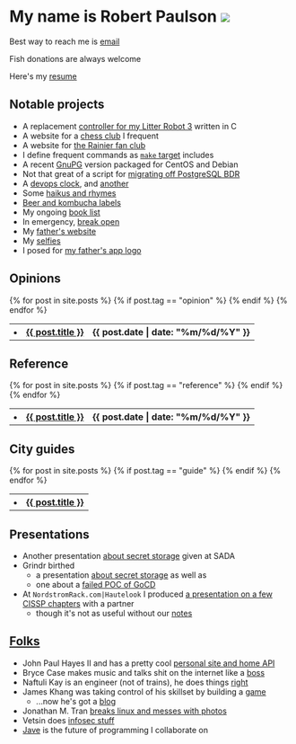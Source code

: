 # My name is Robert Paulson [![](https://travis-ci.com/smaslennikov/devopscat.com.svg?branch=master)](https://travis-ci.com/smaslennikov/devopscat.com)

Best way to reach me is [email](mailto:me@devopscat.com?Subject=play%20with%20my%20tail%20please)

Fish donations are always welcome

Here's my [resume](docs/resume.pdf)

## Notable projects

* A replacement [controller for my Litter Robot 3](https://litter-controller.smaslennikov.com/) written in C
* A website for a [chess club](https://chessand.beer) I frequent
* A website for [the Rainier fan club](https://rainier.beer)
* I define frequent commands as [`make` target](https://github.com/smaslennikov/include.mk) includes
* A recent [GnuPG](https://github.com/smaslennikov/packages) version packaged for CentOS and Debian
* Not that great of a script for [migrating off PostgreSQL BDR](https://github.com/smaslennikov/smaslennikov.github.io/blob/master/bin/migrate_bdr_to_postgres.sh)
* A [devops clock](https://slava.lol/whattimeisitrightmeow/), and [another](https://slava.lol/whattravisisitrightmeow/)
* Some [haikus and rhymes](haikus)
* [Beer and kombucha labels](beers)
* My ongoing [book list](books)
* In emergency, [break open](in_emergency)
* My [father's website](https://slava.lol)
* My [selfies](selfies)
* I posed for [my father's app logo](https://play.google.com/store/apps/details?id=lol.slava.civicstest)

## Opinions

<table class="posts">
{% for post in site.posts %}
  <tr>
  {% if post.tag == "opinion" %}
    <th><li><a href="{{ post.url }}">{{ post.title }}</a></li></th>
    <th>{{ post.date | date: "%m/%d/%Y" }}</th>
  {% endif %}
  </tr>
{% endfor %}
</table>

## Reference

<table class="posts">
{% for post in site.posts %}
  <tr>
  {% if post.tag == "reference" %}
    <th><li><a href="{{ post.url }}">{{ post.title }}</a></li></th>
    <th>{{ post.date | date: "%m/%d/%Y" }}</th>
  {% endif %}
  </tr>
{% endfor %}
</table>

## City guides

<table class="posts">
{% for post in site.posts %}
  <tr>
  {% if post.tag == "guide" %}
    <th><li><a href="{{ post.url }}">{{ post.title }}</a></li></th>
  {% endif %}
  </tr>
{% endfor %}
</table>

## Presentations

* Another presentation [about secret storage](https://slava.lol/sada-beer-and-learn-1/) given at SADA
* Grindr birthed
    * a presentation [about secret storage](https://slava.lol/grindr-demo-day-1) as well as
    * one about a [failed POC of GoCD](https://slava.lol/grindr-demo-day-2)
* At `NordstromRack.com|Hautelook` I produced [a presentation on a few CISSP chapters](https://slava.lol/cissp-access-mgmt-presentation/) with a partner
    * though it's not as useful without our [notes](https://github.com/smaslennikov/cissp-access-mgmt-presentation/blob/master/presentation.md)

## [Folks](https://github.com/smaslennikov/smaslennikov.github.io/blob/master/ansible/roles/dotfiles/files/.newsboat/urls)

* John Paul Hayes II and has a pretty cool [personal site and home API](https://jph2.net)
* Bryce Case makes music and talks shit on the internet like a [boss](https://ytcracker.com)
* Naftuli Kay is an engineer (not of trains), he does things [right](https://naftuli.wtf)
* James Khang was taking control of his skillset by building a [game](https://20minutesadayblog.wordpress.com)
    * ...now he's got a [blog](https://medium.com/@jahmezz)
* Jonathan M. Tran [breaks linux and messes with photos](https://blog.jonathanmtran.com/)
* Vetsin does [infosec stuff](http://0x.c0ffee.me/)
* [Jave](https://github.com/JaveLLC/) is the future of programming I collaborate on
